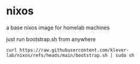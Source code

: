 # nixos
a base nixos image for homelab machines

just run bootstrap.sh from anywhere
```
curl https://raw.githubusercontent.com/klever-lab/nixos/refs/heads/main/bootstrap.sh | sudo sh
```
